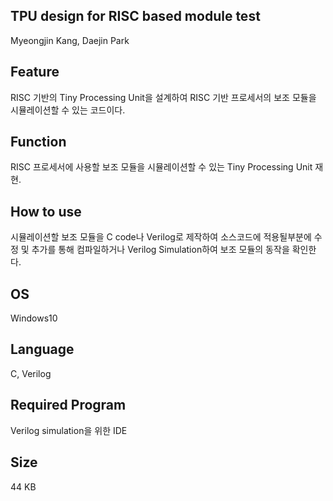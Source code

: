 ## TPU design for RISC based module test

Myeongjin Kang, Daejin Park 

## Feature

RISC 기반의 Tiny Processing Unit을 설계하여 RISC 기반 프로세서의 보조 모듈을 시뮬레이션할 수 있는 코드이다.

##   Function

RISC 프로세서에 사용할 보조 모듈을 시뮬레이션할 수 있는 Tiny Processing Unit 재현.

## How to use

 시뮬레이션할 보조 모듈을 C code나 Verilog로 제작하여 소스코드에 적용될부분에 수정 및 추가를 통해 컴파일하거나 Verilog Simulation하여 보조 모듈의 동작을 확인한다.

##  OS

 Windows10

## Language

 C, Verilog

## Required Program

 Verilog simulation을 위한 IDE

## Size

 44 KB